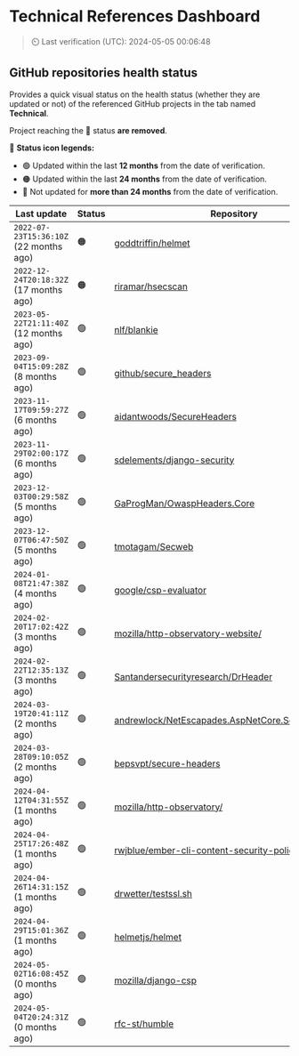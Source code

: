 
# Technical References Dashboard

> :timer_clock: Last verification (UTC): 2024-05-05 00:06:48

## GitHub repositories health status

Provides a quick visual status on the health status (whether they are updated or not) of the referenced GitHub projects in the tab named **Technical**.

Project reaching the :red_circle: status **are removed**.

:speech_balloon: **Status icon legends:**

* :green_circle: Updated within the last **12 months** from the date of verification.
* :orange_circle: Updated within the last **24 months** from the date of verification.
* :red_circle: Not updated for **more than 24 months** from the date of verification.

| Last update | Status | Repository |
| --- | --- | --- |
| `2022-07-23T15:36:10Z` (22 months ago) | :orange_circle: | [goddtriffin/helmet](https://github.com/goddtriffin/helmet) |
| `2022-12-24T20:18:32Z` (17 months ago) | :orange_circle: | [riramar/hsecscan](https://github.com/riramar/hsecscan) |
| `2023-05-22T21:11:40Z` (12 months ago) | :green_circle: | [nlf/blankie](https://github.com/nlf/blankie) |
| `2023-09-04T15:09:28Z` (8 months ago) | :green_circle: | [github/secure_headers](https://github.com/github/secure_headers) |
| `2023-11-17T09:59:27Z` (6 months ago) | :green_circle: | [aidantwoods/SecureHeaders](https://github.com/aidantwoods/SecureHeaders) |
| `2023-11-29T02:00:17Z` (6 months ago) | :green_circle: | [sdelements/django-security](https://github.com/sdelements/django-security) |
| `2023-12-03T00:29:58Z` (5 months ago) | :green_circle: | [GaProgMan/OwaspHeaders.Core](https://github.com/GaProgMan/OwaspHeaders.Core) |
| `2023-12-07T06:47:50Z` (5 months ago) | :green_circle: | [tmotagam/Secweb](https://github.com/tmotagam/Secweb) |
| `2024-01-08T21:47:38Z` (4 months ago) | :green_circle: | [google/csp-evaluator](https://github.com/google/csp-evaluator) |
| `2024-02-20T17:02:42Z` (3 months ago) | :green_circle: | [mozilla/http-observatory-website/](https://github.com/mozilla/http-observatory-website/) |
| `2024-02-22T12:35:13Z` (3 months ago) | :green_circle: | [Santandersecurityresearch/DrHeader](https://github.com/Santandersecurityresearch/DrHeader) |
| `2024-03-19T20:41:11Z` (2 months ago) | :green_circle: | [andrewlock/NetEscapades.AspNetCore.SecurityHeaders](https://github.com/andrewlock/NetEscapades.AspNetCore.SecurityHeaders) |
| `2024-03-28T09:10:05Z` (2 months ago) | :green_circle: | [bepsvpt/secure-headers](https://github.com/bepsvpt/secure-headers) |
| `2024-04-12T04:31:55Z` (1 months ago) | :green_circle: | [mozilla/http-observatory/](https://github.com/mozilla/http-observatory/) |
| `2024-04-25T17:26:48Z` (1 months ago) | :green_circle: | [rwjblue/ember-cli-content-security-policy/](https://github.com/rwjblue/ember-cli-content-security-policy/) |
| `2024-04-26T14:31:15Z` (1 months ago) | :green_circle: | [drwetter/testssl.sh](https://github.com/drwetter/testssl.sh) |
| `2024-04-29T15:01:36Z` (1 months ago) | :green_circle: | [helmetjs/helmet](https://github.com/helmetjs/helmet) |
| `2024-05-02T16:08:45Z` (0 months ago) | :green_circle: | [mozilla/django-csp](https://github.com/mozilla/django-csp) |
| `2024-05-04T20:24:31Z` (0 months ago) | :green_circle: | [rfc-st/humble](https://github.com/rfc-st/humble) |

